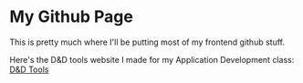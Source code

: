 # My Github Page

This is pretty much where I'll be putting most of my frontend github stuff.

Here's the D&D tools website I made for my Application Development class: [D&D Tools](https://colin-mccaffery.github.io/D%26D%20Tools/index.html)
